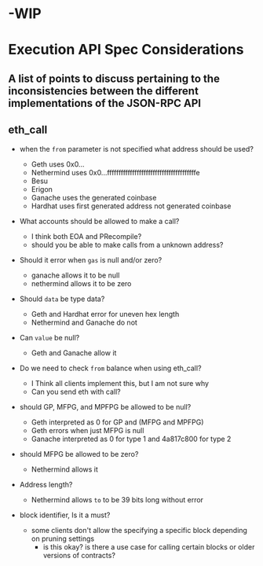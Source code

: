 # -WIP
# Execution API Spec Considerations
A list of points to discuss pertaining to the inconsistencies between the different implementations of the JSON-RPC API
---
## eth_call

* when the `from` parameter is not specified what address should be used?
  * Geth uses 0x0...
  * Nethermind uses 0x0...fffffffffffffffffffffffffffffffffffffffe
  * Besu 
  * Erigon
  * Ganache uses the generated coinbase
  * Hardhat uses first generated address not generated coinbase
* What accounts should be allowed to make a call?
  * I think both EOA and PRecompile?
  * should you be able to make calls from a unknown address?
* Should it error when `gas` is null and/or zero?
  * ganache allows it to be null
  * nethermind allows it to be zero
* Should `data` be type data?
  * Geth and Hardhat error for uneven hex length
  * Nethermind and Ganache do not
* Can `value` be null?
  * Geth and Ganache allow it 
* Do we need to check `from` balance when using eth_call?
  * I Think all clients implement this, but I am not sure why
  * Can you send eth with call?
* should GP, MFPG, and MPFPG be allowed to be null?
  * Geth interpreted as 0 for GP and (MFPG and MPFPG)
  * Geth errors when just MFPG is null
  * Ganache interpreted as 0 for type 1 and 4a817c800 for type 2
* should MFPG be allowed to be zero?
  * Nethermind allows it
  
* Address length?
  * Nethermind allows `to` to be 39 bits long without error
* block identifier, Is it a must?
  * some clients don't allow the specifying a specific block depending on pruning settings 
    * is this okay? is there a use case for calling certain blocks or older versions of contracts? 